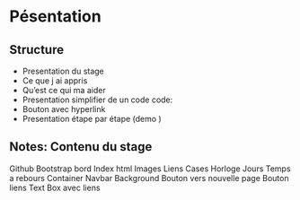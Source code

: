 # Pésentation

## Structure

- Presentation du stage  
- Ce que j ai appris 
- Qu’est ce qui  ma aider 
- Presentation simplifier de un code code:
- Bouton avec hyperlink 
- Presentation étape par étape (demo )


## Notes: Contenu du stage

Github
Bootstrap 
bord
Index html 
Images 
Liens 
Cases 
Horloge 
Jours 
Temps a rebours 
Container 
Navbar 
Background 
Bouton vers nouvelle page 
Bouton liens 
Text 
Box avec liens 